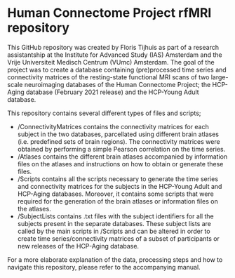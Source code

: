# Human Connectome Project rfMRI repository

This GitHub repository was created by Floris Tijhuis as part of a research assistantship at the Institute for Advanced Study (IAS) Amsterdam and the Vrije Universiteit Medisch Centrum (VUmc) Amsterdam. The goal of the project was to create a database containing (pre)processed time series and connectivity matrices of the resting-state functional MRI scans of two large-scale neuroimaging databases of the Human Connectome Project; the HCP-Aging database (February 2021 release) and the HCP-Young Adult database.

This repository contains several different types of files and scripts;
* /ConnectivityMatrices contains the connectivity matrices for each subject in the two databases, parcellated using different brain atlases (i.e. predefined sets of brain regions). The connectivity matrices were obtained by performing a simple Pearson correlation on the time series.
* /Atlases contains the different brain atlases accompanied by information files on the atlases and instructions on how to obtain or generate these files.
* /Scripts contains all the scripts necessary to generate the time series and connectivity matrices for the subjects in the HCP-Young Adult and HCP-Aging databases. Moreover, it contains some scripts that were required for the generation of the brain atlases or information files on the atlases.
* /SubjectLists contains .txt files with the subject identifiers for all the subjects present in the separate databases. These subject lists are called by the main scripts in /Scripts and can be altered in order to create time series/connectivity matrices of a subset of participants or new releases of the HCP-Aging database.

For a more elaborate explanation of the data, processing steps and how to navigate this repository, please refer to the accompanying manual.

